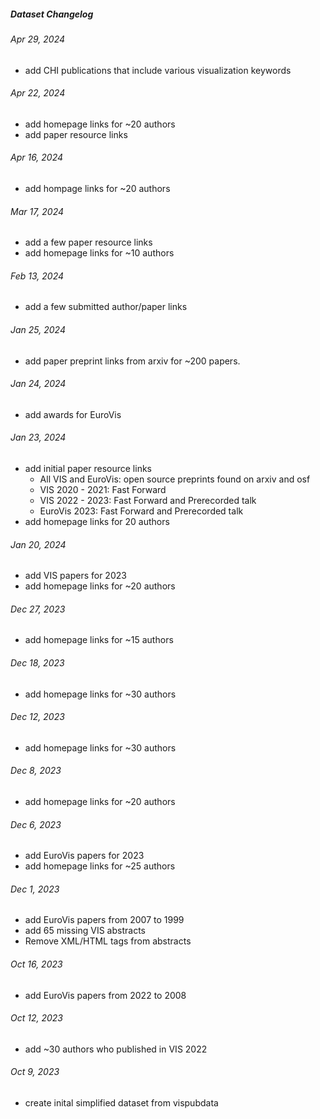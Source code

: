 ##### Dataset Changelog

###### Apr 29, 2024

- add CHI publications that include various visualization keywords

###### Apr 22, 2024

- add homepage links for ~20 authors
- add paper resource links

###### Apr 16, 2024

- add hompage links for ~20 authors

###### Mar 17, 2024

- add a few paper resource links
- add homepage links for ~10 authors

###### Feb 13, 2024

- add a few submitted author/paper links

###### Jan 25, 2024

- add paper preprint links from arxiv for ~200 papers.

###### Jan 24, 2024

- add awards for EuroVis

###### Jan 23, 2024

- add initial paper resource links
  - All VIS and EuroVis: open source preprints found on arxiv and osf
  - VIS 2020 - 2021: Fast Forward
  - VIS 2022 - 2023: Fast Forward and Prerecorded talk
  - EuroVis 2023: Fast Forward and Prerecorded talk
- add homepage links for 20 authors

###### Jan 20, 2024

- add VIS papers for 2023
- add homepage links for ~20 authors

###### Dec 27, 2023

- add homepage links for ~15 authors

###### Dec 18, 2023

- add homepage links for ~30 authors

###### Dec 12, 2023

- add homepage links for ~30 authors

###### Dec 8, 2023

- add homepage links for ~20 authors

###### Dec 6, 2023

- add EuroVis papers for 2023
- add homepage links for ~25 authors

###### Dec 1, 2023

- add EuroVis papers from 2007 to 1999
- add 65 missing VIS abstracts
- Remove XML/HTML tags from abstracts

###### Oct 16, 2023

- add EuroVis papers from 2022 to 2008

###### Oct 12, 2023

- add ~30 authors who published in VIS 2022

###### Oct 9, 2023

- create inital simplified dataset from vispubdata
